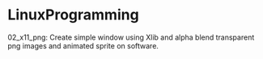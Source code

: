 # LinuxProgramming

02_x11_png: Create simple window using Xlib and alpha blend transparent png images and animated sprite on software.
